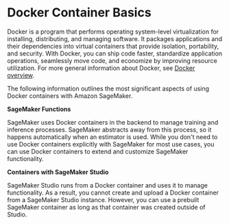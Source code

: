 # Docker Container Basics<a name="docker-basics"></a>

Docker is a program that performs operating system\-level virtualization for installing, distributing, and managing software\. It packages applications and their dependencies into virtual containers that provide isolation, portability, and security\. With Docker, you can ship code faster, standardize application operations, seamlessly move code, and economize by improving resource utilization\. For more general information about Docker, see [Docker overview](https://docs.docker.com/engine/docker-overview/)\.

The following information outlines the most significant aspects of using Docker containers with Amazon SageMaker\.

**SageMaker Functions**

SageMaker uses Docker containers in the backend to manage training and inference processes\. SageMaker abstracts away from this process, so it happens automatically when an estimator is used\. While you don't need to use Docker containers explicitly with SageMaker for most use cases, you can use Docker containers to extend and customize SageMaker functionality\. 

**Containers with SageMaker Studio**

SageMaker Studio runs from a Docker container and uses it to manage functionality\. As a result, you cannot create and upload a Docker container from a SageMaker Studio instance\. However, you can use a prebuilt SageMaker container as long as that container was created outside of Studio\.